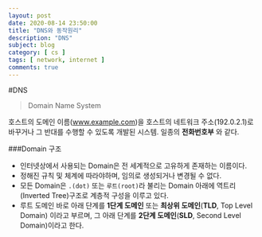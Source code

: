 ```yaml
---
layout: post
date: 2020-08-14 23:50:00
title: "DNS와 동작원리"
description: "DNS"
subject: blog
category: [ cs ]
tags: [ network, internet ]
comments: true
---
```


#DNS
> Domain Name System

호스트의 도메인 이름(www.example.com)을 호스트의 네트워크 주소(192.0.2.1)로 바꾸거나 그 반대를 수행할 수 있도록 개발된 시스템.
일종의 **전화번호부** 와 같다.

###Domain 구조
+ 인터넷상에서 사용되는 Domain은 전 세계적으로 고유하게 존재하는 이름이다.
+ 정해진 규칙 및 체계에 따라야하며, 임의로 생성되거나 변경될 수 없다.
+ 모든 Domain은 `.(dot)` 또는 `루트(root)`라 불리는 Domain 아래에 역트리(Inverted Tree)구조로 계층적 구성을 이루고 있다.
+ 루트 도메인 바로 아래 단계를 **1단계 도메인** 또는 **최상위 도메인**(**TLD**, Top Level Domain) 이라고 부르며, 그 아래 단계를 **2단계 도메인**(**SLD**, Second Level Domain)이라고 한다.

